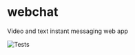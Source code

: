 # webchat

Video and text instant messaging web app

![Tests](https://github.com/Hugand/platy/actions/workflows/testing-pipeline.yml/badge.svg)
